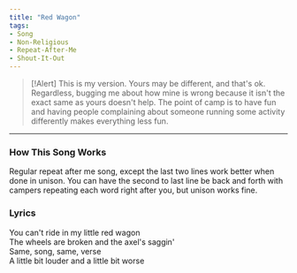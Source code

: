 ```yaml
---
title: "Red Wagon"
tags:
- Song
- Non-Religious
- Repeat-After-Me
- Shout-It-Out
---
```


>[!Alert]
> This is my version. Yours may be different, and that's ok. Regardless, bugging me about how mine is wrong because it isn't the exact same as yours doesn't help. The point of camp is to have fun and having people complaining about someone running some activity differently makes everything less fun.

---

### How This Song Works

Regular repeat after me song, except the last two lines work better when done in unison. You can have the second to last line be back and forth with campers repeating each word right after you, but unison works fine.

### Lyrics

You can't ride in my little red wagon  
The wheels are broken and the axel's saggin'  
Same, song, same, verse  
A little bit louder and a little bit worse  